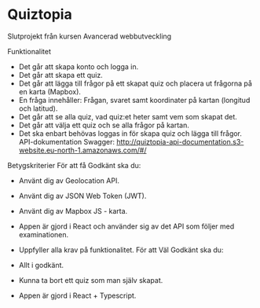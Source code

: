 # Quiztopia
Slutprojekt från kursen Avancerad webbutveckling

Funktionalitet
- Det går att skapa konto och logga in.
- Det går att skapa ett quiz.
- Det går att lägga till frågor på ett skapat quiz och placera ut frågorna på en karta (Mapbox).
- En fråga innehåller: Frågan, svaret samt koordinater på kartan (longitud och latitud).
- Det går att se alla quiz, vad quiz:et heter samt vem som skapat det.
- Det går att välja ett quiz och se alla frågor på kartan.
- Det ska enbart behövas loggas in för skapa quiz och lägga till frågor.
API-dokumentation
Swagger: http://quiztopia-api-documentation.s3-website.eu-north-1.amazonaws.com/#/

Betygskriterier
För att få Godkänt ska du:

- Använt dig av Geolocation API.
- Använt dig av JSON Web Token (JWT).
- Använt dig av Mapbox JS - karta.
- Appen är gjord i React och använder sig av det API som följer med examinationen.
- Uppfyller alla krav på funktionalitet.
För att Väl Godkänt ska du:

- Allt i godkänt.
- Kunna ta bort ett quiz som man själv skapat.
- Appen är gjord i React + Typescript.
